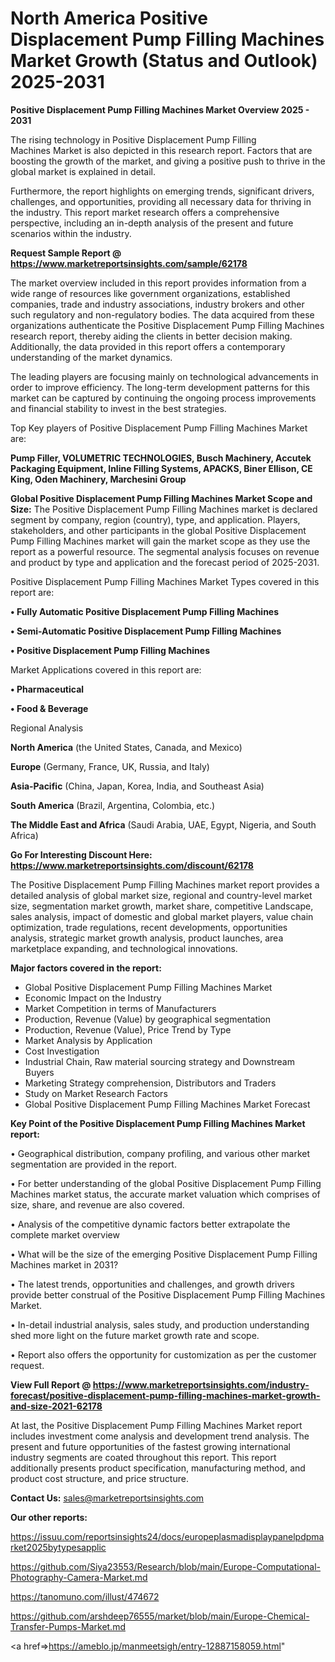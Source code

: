 # North America Positive Displacement Pump Filling Machines Market Growth (Status and Outlook) 2025-2031

<Strong> Positive Displacement Pump Filling Machines Market Overview 2025 - 2031</strong>

The rising technology in Positive Displacement Pump Filling Machines Market is also depicted in this research report. Factors that are boosting the growth of the market, and giving a positive push to thrive in the global market is explained in detail.

Furthermore, the report highlights on emerging trends, significant drivers, challenges, and opportunities, providing all necessary data for thriving in the industry. This report market research offers a comprehensive perspective, including an in-depth analysis of the present and future scenarios within the industry.

<strong>Request Sample Report @ <a href=https://www.marketreportsinsights.com/sample/62178>https://www.marketreportsinsights.com/sample/62178</a></strong>

The market overview included in this report provides information from a wide range of resources like government organizations, established companies, trade and industry associations, industry brokers and other such regulatory and non-regulatory bodies. The data acquired from these organizations authenticate the Positive Displacement Pump Filling Machines research report, thereby aiding the clients in better decision making. Additionally, the data provided in this report offers a contemporary understanding of the market dynamics.

The leading players are focusing mainly on technological advancements in order to improve efficiency. The long-term development patterns for this market can be captured by continuing the ongoing process improvements and financial stability to invest in the best strategies.

Top Key players of Positive Displacement Pump Filling Machines Market are:

<strong>Pump Filler, VOLUMETRIC TECHNOLOGIES, Busch Machinery, Accutek Packaging Equipment, Inline Filling Systems, APACKS, Biner Ellison, CE King, Oden Machinery, Marchesini Group</strong>

<strong><b>Global Positive Displacement Pump Filling Machines Market Scope and Size:</b></strong>
The Positive Displacement Pump Filling Machines market is declared segment by company, region (country), type, and application. Players, stakeholders, and other participants in the global Positive Displacement Pump Filling Machines market will gain the market scope as they use the report as a powerful resource. The segmental analysis focuses on revenue and product by type and application and the forecast period of 2025-2031.

Positive Displacement Pump Filling Machines Market Types covered in this report are:

<strong>• Fully Automatic Positive Displacement Pump Filling Machines

• Semi-Automatic Positive Displacement Pump Filling Machines

• Positive Displacement Pump Filling Machines</strong>

Market Applications covered in this report are:

<strong>• Pharmaceutical

• Food & Beverage</strong> 

Regional Analysis

<strong>North America</strong> (the United States, Canada, and Mexico)

<strong>Europe</strong> (Germany, France, UK, Russia, and Italy)

<strong>Asia-Pacific</strong> (China, Japan, Korea, India, and Southeast Asia)

<strong>South America</strong> (Brazil, Argentina, Colombia, etc.)

<strong>The Middle East and Africa</strong> (Saudi Arabia, UAE, Egypt, Nigeria, and South Africa)

<strong>Go For Interesting Discount Here: <a href=https://www.marketreportsinsights.com/discount/62178>https://www.marketreportsinsights.com/discount/62178</a></strong>

The Positive Displacement Pump Filling Machines market report provides a detailed analysis of global market size, regional and country-level market size, segmentation market growth, market share, competitive Landscape, sales analysis, impact of domestic and global market players, value chain optimization, trade regulations, recent developments, opportunities analysis, strategic market growth analysis, product launches, area marketplace expanding, and technological innovations.

<strong><b>Major factors covered in the report:</b></strong>
<ul>
  <li>Global Positive Displacement Pump Filling Machines Market </li>
  <li>Economic Impact on the Industry</li>
  <li>Market Competition in terms of Manufacturers</li>
  <li>Production, Revenue (Value) by geographical segmentation</li>
  <li>Production, Revenue (Value), Price Trend by Type</li>
  <li>Market Analysis by Application</li>
  <li>Cost Investigation</li>
  <li>Industrial Chain, Raw material sourcing strategy and Downstream Buyers</li>
  <li>Marketing Strategy comprehension, Distributors and Traders</li>
  <li>Study on Market Research Factors</li>
  <li>Global Positive Displacement Pump Filling Machines Market Forecast</li>
</ul>

<strong><b>Key Point of the Positive Displacement Pump Filling Machines Market report:</b></strong>

• Geographical distribution, company profiling, and various other market segmentation are provided in the report.

• For better understanding of the global Positive Displacement Pump Filling Machines market status, the accurate market valuation which comprises of size, share, and revenue are also covered.

• Analysis of the competitive dynamic factors better extrapolate the complete market overview

• What will be the size of the emerging Positive Displacement Pump Filling Machines market in 2031?

• The latest trends, opportunities and challenges, and growth drivers provide better construal of the Positive Displacement Pump Filling Machines Market.

• In-detail industrial analysis, sales study, and production understanding shed more light on the future market growth rate and scope.

• Report also offers the opportunity for customization as per the customer request.

<strong><b>View Full Report @ <a href=https://www.marketreportsinsights.com/industry-forecast/positive-displacement-pump-filling-machines-market-growth-and-size-2021-62178>https://www.marketreportsinsights.com/industry-forecast/positive-displacement-pump-filling-machines-market-growth-and-size-2021-62178</a></b></strong>


At last, the Positive Displacement Pump Filling Machines Market report includes investment come analysis and development trend analysis. The present and future opportunities of the fastest growing international industry segments are coated throughout this report. This report additionally presents product specification, manufacturing method, and product cost structure, and price structure.

<strong>Contact Us:</strong>
sales@marketreportsinsights.com

<strong>Our other reports:</strong>

<a href=https://issuu.com/reportsinsights24/docs/europeplasmadisplaypanelpdpmarket2025bytypesapplic>https://issuu.com/reportsinsights24/docs/europeplasmadisplaypanelpdpmarket2025bytypesapplic</a>

<a href=https://github.com/Siya23553/Research/blob/main/Europe-Computational-Photography-Camera-Market.md>https://github.com/Siya23553/Research/blob/main/Europe-Computational-Photography-Camera-Market.md</a>

<a href=https://tanomuno.com/illust/474672>https://tanomuno.com/illust/474672</a>

<a href=https://github.com/arshdeep76555/market/blob/main/Europe-Chemical-Transfer-Pumps-Market.md>https://github.com/arshdeep76555/market/blob/main/Europe-Chemical-Transfer-Pumps-Market.md</a>

<a href=>https://ameblo.jp/manmeetsigh/entry-12887158059.html</a>"
